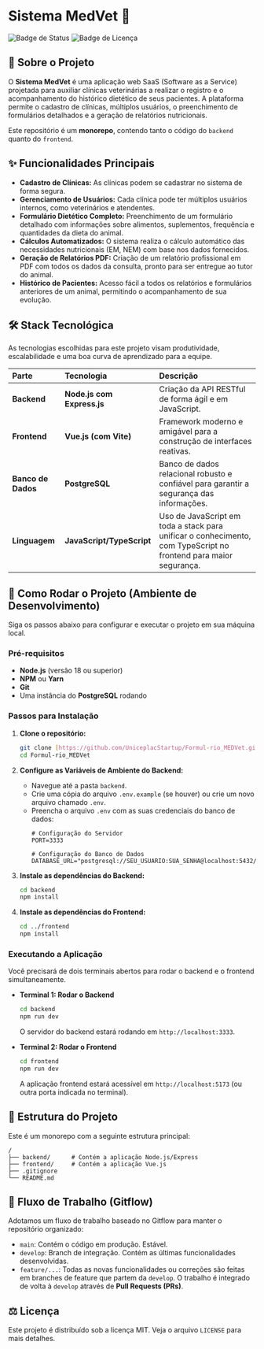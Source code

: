 # Sistema MedVet 🐾

![Badge de Status](https://img.shields.io/badge/status-em%20desenvolvimento-yellow)
![Badge de Licença](https://img.shields.io/badge/license-MIT-blue)

## 📄 Sobre o Projeto

O **Sistema MedVet** é uma aplicação web SaaS (Software as a Service) projetada para auxiliar clínicas veterinárias a realizar o registro e o acompanhamento do histórico dietético de seus pacientes. A plataforma permite o cadastro de clínicas, múltiplos usuários, o preenchimento de formulários detalhados e a geração de relatórios nutricionais.

Este repositório é um **monorepo**, contendo tanto o código do `backend` quanto do `frontend`.

## ✨ Funcionalidades Principais

- **Cadastro de Clínicas:** As clínicas podem se cadastrar no sistema de forma segura.
- **Gerenciamento de Usuários:** Cada clínica pode ter múltiplos usuários internos, como veterinários e atendentes.
- **Formulário Dietético Completo:** Preenchimento de um formulário detalhado com informações sobre alimentos, suplementos, frequência e quantidades da dieta do animal.
- **Cálculos Automatizados:** O sistema realiza o cálculo automático das necessidades nutricionais (EM, NEM) com base nos dados fornecidos.
- **Geração de Relatórios PDF:** Criação de um relatório profissional em PDF com todos os dados da consulta, pronto para ser entregue ao tutor do animal.
- **Histórico de Pacientes:** Acesso fácil a todos os relatórios e formulários anteriores de um animal, permitindo o acompanhamento de sua evolução.

## 🛠️ Stack Tecnológica

As tecnologias escolhidas para este projeto visam produtividade, escalabilidade e uma boa curva de aprendizado para a equipe.

| Parte | Tecnologia | Descrição |
| :--- | :--- | :--- |
| **Backend** | **Node.js com Express.js** | Criação da API RESTful de forma ágil e em JavaScript. |
| **Frontend** | **Vue.js (com Vite)** | Framework moderno e amigável para a construção de interfaces reativas. |
| **Banco de Dados** | **PostgreSQL** | Banco de dados relacional robusto e confiável para garantir a segurança das informações. |
| **Linguagem** | **JavaScript/TypeScript** | Uso de JavaScript em toda a stack para unificar o conhecimento, com TypeScript no frontend para maior segurança. |

## 🚀 Como Rodar o Projeto (Ambiente de Desenvolvimento)

Siga os passos abaixo para configurar e executar o projeto em sua máquina local.

### Pré-requisitos

- **Node.js** (versão 18 ou superior)
- **NPM** ou **Yarn**
- **Git**
- Uma instância do **PostgreSQL** rodando

### Passos para Instalação

1.  **Clone o repositório:**
    ```bash
    git clone [https://github.com/UniceplacStartup/Formul-rio_MEDVet.git](https://github.com/UniceplacStartup/Formul-rio_MEDVet.git)
    cd Formul-rio_MEDVet
    ```

2.  **Configure as Variáveis de Ambiente do Backend:**
    - Navegue até a pasta `backend`.
    - Crie uma cópia do arquivo `.env.example` (se houver) ou crie um novo arquivo chamado `.env`.
    - Preencha o arquivo `.env` com as suas credenciais do banco de dados:
      ```env
      # Configuração do Servidor
      PORT=3333

      # Configuração do Banco de Dados
      DATABASE_URL="postgresql://SEU_USUARIO:SUA_SENHA@localhost:5432/SEU_BANCO"
      ```

3.  **Instale as dependências do Backend:**
    ```bash
    cd backend
    npm install
    ```

4.  **Instale as dependências do Frontend:**
    ```bash
    cd ../frontend
    npm install
    ```

### Executando a Aplicação

Você precisará de dois terminais abertos para rodar o backend e o frontend simultaneamente.

- **Terminal 1: Rodar o Backend**
  ```bash
  cd backend
  npm run dev
  ```
  O servidor do backend estará rodando em `http://localhost:3333`.

- **Terminal 2: Rodar o Frontend**
  ```bash
  cd frontend
  npm run dev
  ```
  A aplicação frontend estará acessível em `http://localhost:5173` (ou outra porta indicada no terminal).

## 🌳 Estrutura do Projeto

Este é um monorepo com a seguinte estrutura principal:

```
/
├── backend/      # Contém a aplicação Node.js/Express
├── frontend/     # Contém a aplicação Vue.js
├── .gitignore
└── README.md
```

## 🌿 Fluxo de Trabalho (Gitflow)

Adotamos um fluxo de trabalho baseado no Gitflow para manter o repositório organizado:

- `main`: Contém o código em produção. Estável.
- `develop`: Branch de integração. Contém as últimas funcionalidades desenvolvidas.
- `feature/...`: Todas as novas funcionalidades ou correções são feitas em branches de feature que partem da `develop`. O trabalho é integrado de volta à `develop` através de **Pull Requests (PRs)**.

## ⚖️ Licença

Este projeto é distribuído sob a licença MIT. Veja o arquivo `LICENSE` para mais detalhes.
